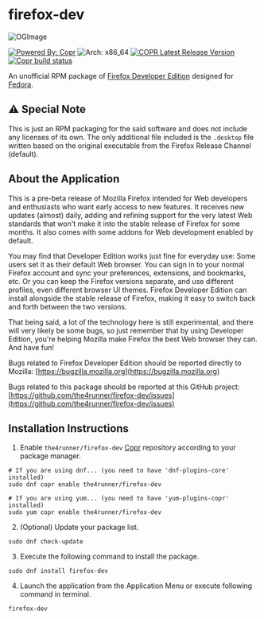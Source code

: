 # firefox-dev
![OGImage](https://res.cloudinary.com/axicon/image/upload/v1636892733/GitHub/AnjaloHettiarachchi/firefox-dev/github-og-template-01_dldtdl.svg "the4runner/firefox-dev")

[![Powered By: Copr](https://img.shields.io/badge/Powered_by-COPR-blue?style=flat-square)](https://copr.fedorainfracloud.org/)
![Arch: x86_64](https://img.shields.io/badge/Arch-x86__64-blue?style=flat-square)
[![COPR Latest Release Version](https://img.shields.io/badge/release-95.0b6-brightgreen?style=flat-square)](https://copr.fedorainfracloud.org/coprs/the4runner/firefox-dev/builds/)
[![Copr build status](https://copr.fedorainfracloud.org/coprs/the4runner/firefox-dev/package/firefox-dev/status_image/last_build.png)](https://copr.fedorainfracloud.org/coprs/the4runner/firefox-dev/package/firefox-dev/)

An unofficial RPM package of [Firefox Developer Edition](https://www.mozilla.org/en-US/firefox/developer) designed for [Fedora](https://getfedora.org).

## ⚠️ Special Note
This is just an RPM packaging for the said software and does not include any licenses of its own. The only additional file included is the `.desktop` file written based on the original executable from the Firefox Release Channel (default).

## About the Application
This is a pre-beta release of Mozilla Firefox intended for Web developers and
enthusiasts who want early access to new features. It receives new updates
(almost) daily, adding and refining support for the very latest Web standards
that won't make it into the stable release of Firefox for some months. It also
comes with some addons for Web development enabled by default.

You may find that Developer Edition works just fine for everyday
use: Some users set it as their default Web browser. You can sign in to your
normal Firefox account and sync your preferences, extensions, and bookmarks,
etc. Or you can keep the Firefox versions separate, and use different profiles,
even different browser UI themes. Firefox Developer Edition can install
alongside the stable release of Firefox, making it easy to switch back and forth
between the two versions.

That being said, a lot of the technology here is still experimental, and there
will very likely be some bugs, so just remember that by using Developer Edition,
you're helping Mozilla make Firefox the best Web browser they can. And have fun!

Bugs related to Firefox Developer Edition should be reported directly to Mozilla: [https://bugzilla.mozilla.org](https://bugzilla.mozilla.org)

Bugs related to this package should be reported at this GitHub project:
[https://github.com/the4runner/firefox-dev/issues](https://github.com/the4runner/firefox-dev/issues)

## Installation Instructions
1. Enable `the4runner/firefox-dev` [Copr](https://copr.fedorainfracloud.org/) repository according to your package manager.

```Shell
# If you are using dnf... (you need to have 'dnf-plugins-core' installed)
sudo dnf copr enable the4runner/firefox-dev

# If you are using yum... (you need to have 'yum-plugins-copr' installed)
sudo yum copr enable the4runner/firefox-dev
```

2. (Optional) Update your package list.

```Shell
sudo dnf check-update
```

3. Execute the following command to install the package.

```Shell
sudo dnf install firefox-dev
```

4. Launch the application from the Application Menu or execute following command in terminal.

```Shell
firefox-dev
```
